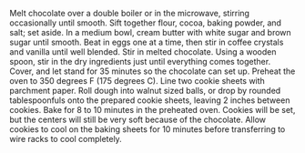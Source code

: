 
Melt chocolate over a double boiler or in the microwave, stirring occasionally until smooth. Sift together flour, cocoa, baking powder, and salt; set aside.
In a medium bowl, cream butter with white sugar and brown sugar until smooth. Beat in eggs one at a time, then stir in coffee crystals and vanilla until well blended. Stir in melted chocolate. Using a wooden spoon, stir in the dry ingredients just until everything comes together. Cover, and let stand for 35 minutes so the chocolate can set up.
Preheat the oven to 350 degrees F (175 degrees C). Line two cookie sheets with parchment paper. Roll dough into walnut sized balls, or drop by rounded tablespoonfuls onto the prepared cookie sheets, leaving 2 inches between cookies.
Bake for 8 to 10 minutes in the preheated oven. Cookies will be set, but the centers will still be very soft because of the chocolate. Allow cookies to cool on the baking sheets for 10 minutes before transferring to wire racks to cool completely.